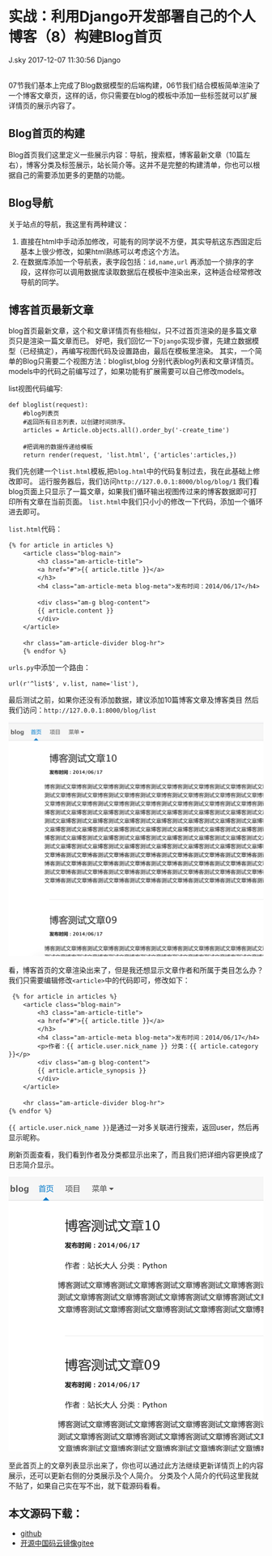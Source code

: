 <div class="blog-article">
<h1 class="title">实战：利用Django开发部署自己的个人博客（8）构建Blog首页</h1>
<span class="author">J.sky</span>
<span class="time">2017-12-07 11:30:56</span>
<span class="tag">Django</span>
</div>
</br>

07节我们基本上完成了Blog数据模型的后端构建，06节我们结合模板简单渲染了一个博客文章页，这样的话，你只需要在blog的模板中添加一些标签就可以扩展详情页的展示内容了。

## Blog首页的构建

Blog首页我们这里定义一些展示内容：导航，搜索框，博客最新文章（10篇左右），博客分类及标签展示，站长简介等。这并不是完整的构建清单，你也可以根据自己的需要添加更多的更酷的功能。

## Blog导航

关于站点的导航，我这里有两种建议：

1. 直接在html中手动添加修改，可能有的同学说不方便，其实导航这东西固定后基本上很少修改，如果html熟练可以考虑这个方法。
2. 在数据库添加一个导航表，表字段包括：`id,name,url` 再添加一个排序的字段，这样你可以调用数据库读取数据后在模板中渲染出来，这种适合经常修改导航的同学。

## 博客首页最新文章

blog首页最新文章，这个和文章详情页有些相似，只不过首页渲染的是多篇文章页只是渲染一篇文章而已。
好吧，我们回忆一下`Django`实现步骤，先建立数据模型（已经搞定），再编写视图代码及设置路由，最后在模板里渲染。
其实，一个简单的Blog只需要二个视图方法：bloglist,blog 分别代表blog列表和文章详情页。
models中的代码之前编写过了，如果功能有扩展需要可以自己修改models。

list视图代码编写:

    def bloglist(request):
        #blog列表页
        #返回所有日志列表，以创建时间排序。
        articles = Article.objects.all().order_by('-create_time')

        #把调用的数据传递给模板
        return render(request, 'list.html', {'articles':articles,})

我们先创建一个`list.html`模板,把`blog.html`中的代码复制过去，我在此基础上修改即可。
运行服务器后，我们访问`http://127.0.0.1:8000/blog/blog/1`
我们看blog页面上只显示了一篇文章，如果我们循环输出视图传过来的博客数据即可打印所有文章在当前页面。
`list.html`中我们只小小的修改一下代码，添加一个循环进去即可。

`list.html`代码：

    {% for article in articles %}
        <article class="blog-main">
            <h3 class="am-article-title">
            <a href="#">{{ article.title }}</a>
            </h3>
            <h4 class="am-article-meta blog-meta">发布时间：2014/06/17</h4>
    
            <div class="am-g blog-content">
            {{ article.content }}
            </div>
        </article>
    
        <hr class="am-article-divider blog-hr">
        {% endfor %}

`urls.py`中添加一个路由：

    url(r'^list$', v.list, name='list'),

最后测试之前，如果你还没有添加数据，建议添加10篇博客文章及博客类目
然后我们访问：`http://127.0.0.1:8000/blog/list`

![输入图片说明](/assets/images/media/upload/2017/12/Snip20171207_42.png)

看，博客首页的文章渲染出来了，但是我还想显示文章作者和所属于类目怎么办？
我们只需要编辑修改`<article>`中的代码即可，修改如下：

     {% for article in articles %}
        <article class="blog-main">
            <h3 class="am-article-title">
            <a href="#">{{ article.title }}</a>
            </h3>
            <h4 class="am-article-meta blog-meta">发布时间：2014/06/17</h4>
            <p>作者：{{ article.user.nick_name }} 分类：{{ article.category }}</p>
            <div class="am-g blog-content">
            {{ article.article_synopsis }}
            </div>
        </article>
    
        <hr class="am-article-divider blog-hr">
    {% endfor %}

`{{ article.user.nick_name }}`是通过一对多关联进行搜索，返回user，然后再显示昵称。

刷新页面查看，我们看到作者及分类都显示出来了，而且我们把详细内容更换成了日志简介显示。

![输入图片说明](/assets/images/media/upload/2017/12/Snip20171207_43.png)

至此首页上的文章列表显示出来了，你也可以通过此方法继续更新详情页上的内容展示，还可以更新右侧的分类展示及个人简介。
分类及个人简介的代码这里我就不贴了，如果自己实在写不出，就下载源码看看。

## 本文源码下载：

+ [github](https://github.com/bosichong/17python.com/tree/master/Django)
+ [开源中国码云镜像gitee](https://gitee.com/J_Sky/17python.com/tree/master/Django)